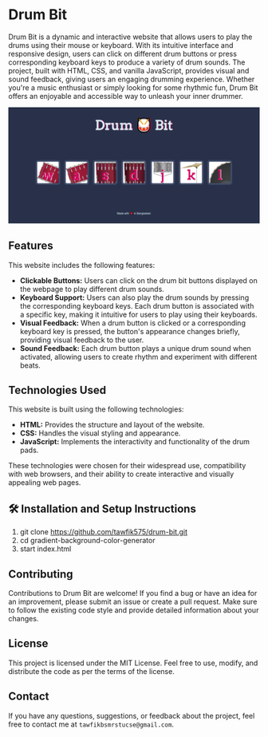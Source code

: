 # Drum Bit

Drum Bit is a dynamic and interactive website that allows users to play the drums using their mouse or keyboard. With its intuitive interface and responsive design, users can click on different drum buttons or press corresponding keyboard keys to produce a variety of drum sounds. The project, built with HTML, CSS, and vanilla JavaScript, provides visual and sound feedback, giving users an engaging drumming experience. Whether you're a music enthusiast or simply looking for some rhythmic fun, Drum Bit offers an enjoyable and accessible way to unleash your inner drummer.

![my screenshot](./images/screenshot.png)

## Features

This website includes the following features:

* **Clickable Buttons:** Users can click on the drum bit buttons displayed on the webpage to play different drum sounds.
* **Keyboard Support:** Users can also play the drum sounds by pressing the corresponding keyboard keys. Each drum button is associated with a specific key, making it intuitive for users to play using their keyboards.
* **Visual Feedback:** When a drum button is clicked or a corresponding keyboard key is pressed, the button's appearance changes briefly, providing visual feedback to the user.
* **Sound Feedback:** Each drum button plays a unique drum sound when activated, allowing users to create rhythm and experiment with different beats.

## Technologies Used

This website is built using the following technologies:

* **HTML:** Provides the structure and layout of the website.
* **CSS:** Handles the visual styling and appearance.
* **JavaScript:** Implements the interactivity and functionality of the drum pads.

These technologies were chosen for their widespread use, compatibility with web browsers, and their ability to create interactive and visually appealing web pages.

## 🛠 Installation and Setup Instructions

1. git clone https://github.com/tawfik575/drum-bit.git
2. cd gradient-background-color-generator
3. start index.html

## Contributing

Contributions to Drum Bit are welcome! If you find a bug or have an idea for an improvement, please submit an issue or create a pull request. Make sure to follow the existing code style and provide detailed information about your changes.

## License

This project is licensed under the MIT License. Feel free to use, modify, and distribute the code as per the terms of the license.

## Contact

If you have any questions, suggestions, or feedback about the project, feel free to contact me at `tawfikbsmrstucse@gmail.com`.
